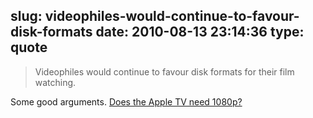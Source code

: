 slug: videophiles-would-continue-to-favour-disk-formats
date: 2010-08-13 23:14:36
type: quote
---

> Videophiles would continue to favour disk formats for their film watching.

Some good arguments. [Does the Apple TV need 1080p?](http://www.tuaw.com/2010/08/13/does-the-apple-tv-need-1080p/)
